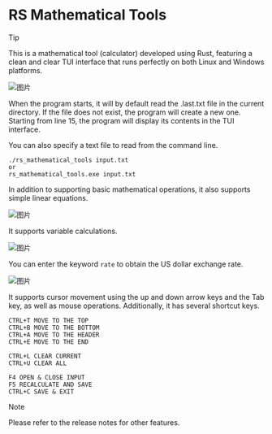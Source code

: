 # RS Mathematical Tools

> [!TIP]
> This is a mathematical tool (calculator) developed using Rust, featuring a clean and clear TUI interface that runs perfectly on both Linux and Windows platforms.

![图片](https://github.com/R6LB/rs_mathematical_tools/assets/16551523/7bad132d-a9e3-4917-9b48-f8c369edb528)


When the program starts, it will by default read the .last.txt file in the current directory. If the file does not exist, the program will create a new one. Starting from line 15, the program will display its contents in the TUI interface.

You can also specify a text file to read from the command line.

```
./rs_mathematical_tools input.txt
or
rs_mathematical_tools.exe input.txt
```

In addition to supporting basic mathematical operations, it also supports simple linear equations.

![图片](https://github.com/liueff/rs_mathematical_tools/assets/16551523/2366a9a9-2595-4d21-a5c4-c921c8c65b29)


It supports variable calculations.

![图片](https://github.com/liueff/rs_mathematical_tools/assets/16551523/07cb2489-c36d-4a8e-a489-cfcd4b985fa9)

You can enter the keyword `rate` to obtain the US dollar exchange rate.

![图片](https://github.com/R6LB/rs_mathematical_tools/assets/16551523/79ab0647-3600-4d6c-bcf6-1450640712ed)


It supports cursor movement using the up and down arrow keys and the Tab key, as well as mouse operations. Additionally, it has several shortcut keys.

```
CTRL+T MOVE TO THE TOP
CTRL+B MOVE TO THE BOTTOM
CTRL+A MOVE TO THE HEADER
CTRL+E MOVE TO THE END

CTRL+L CLEAR CURRENT
CTRL+U CLEAR ALL

F4 OPEN & CLOSE INPUT
F5 RECALCULATE AND SAVE
CTRL+C SAVE & EXIT
```

> [!NOTE]
> Please refer to the release notes for other features.
